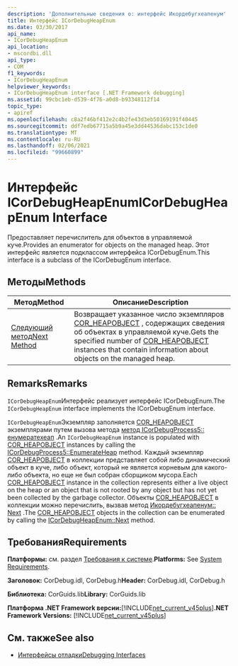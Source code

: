 ```yaml
---
description: 'Дополнительные сведения о: интерфейс Икордебугхеапенум'
title: Интерфейс ICorDebugHeapEnum
ms.date: 03/30/2017
api_name:
- ICorDebugHeapEnum
api_location:
- mscordbi.dll
api_type:
- COM
f1_keywords:
- ICorDebugHeapEnum
helpviewer_keywords:
- ICorDebugHeapEnum interface [.NET Framework debugging]
ms.assetid: 99cbc1eb-d539-4f76-a0d8-b93348112f14
topic_type:
- apiref
ms.openlocfilehash: c8a2f46bf412e2c4b2fe43d3eb50169191f40445
ms.sourcegitcommit: ddf7edb67715a5b9a45e3dd44536dabc153c1de0
ms.translationtype: MT
ms.contentlocale: ru-RU
ms.lasthandoff: 02/06/2021
ms.locfileid: "99660899"
---
```

# <a name="icordebugheapenum-interface"></a><span data-ttu-id="72de0-103">Интерфейс ICorDebugHeapEnum</span><span class="sxs-lookup"><span data-stu-id="72de0-103">ICorDebugHeapEnum Interface</span></span>

<span data-ttu-id="72de0-104">Предоставляет перечислитель для объектов в управляемой куче.</span><span class="sxs-lookup"><span data-stu-id="72de0-104">Provides an enumerator for objects on the managed heap.</span></span> <span data-ttu-id="72de0-105">Этот интерфейс является подклассом интерфейса ICorDebugEnum.</span><span class="sxs-lookup"><span data-stu-id="72de0-105">This interface is a subclass of the ICorDebugEnum interface.</span></span>  
  
## <a name="methods"></a><span data-ttu-id="72de0-106">Методы</span><span class="sxs-lookup"><span data-stu-id="72de0-106">Methods</span></span>  
  
|<span data-ttu-id="72de0-107">Метод</span><span class="sxs-lookup"><span data-stu-id="72de0-107">Method</span></span>|<span data-ttu-id="72de0-108">Описание</span><span class="sxs-lookup"><span data-stu-id="72de0-108">Description</span></span>|  
|------------|-----------------|  
|[<span data-ttu-id="72de0-109">Следующий метод</span><span class="sxs-lookup"><span data-stu-id="72de0-109">Next Method</span></span>](icordebugheapenum-next-method.md)|<span data-ttu-id="72de0-110">Возвращает указанное число экземпляров [COR_HEAPOBJECT](cor-heapobject-structure.md) , содержащих сведения об объектах в управляемой куче.</span><span class="sxs-lookup"><span data-stu-id="72de0-110">Gets the specified number of [COR_HEAPOBJECT](cor-heapobject-structure.md) instances that contain information about objects on the managed heap.</span></span>|  
  
## <a name="remarks"></a><span data-ttu-id="72de0-111">Remarks</span><span class="sxs-lookup"><span data-stu-id="72de0-111">Remarks</span></span>  

 <span data-ttu-id="72de0-112">`ICorDebugHeapEnum`Интерфейс реализует интерфейс ICorDebugEnum.</span><span class="sxs-lookup"><span data-stu-id="72de0-112">The `ICorDebugHeapEnum` interface implements the ICorDebugEnum interface.</span></span>  
  
 <span data-ttu-id="72de0-113">`ICorDebugHeapEnum`Экземпляр заполняется [COR_HEAPOBJECT](cor-heapobject-structure.md) экземплярами путем вызова метода [метод ICorDebugProcess5:: енумератехеап](icordebugprocess5-enumerateheap-method.md) .</span><span class="sxs-lookup"><span data-stu-id="72de0-113">An `ICorDebugHeapEnum` instance is populated with [COR_HEAPOBJECT](cor-heapobject-structure.md) instances by calling the [ICorDebugProcess5::EnumerateHeap](icordebugprocess5-enumerateheap-method.md) method.</span></span> <span data-ttu-id="72de0-114">Каждый экземпляр [COR_HEAPOBJECT](cor-heapobject-structure.md) в коллекции представляет собой либо динамический объект в куче, либо объект, который не является корневым для какого-либо объекта, но еще не был собран сборщиком мусора.</span><span class="sxs-lookup"><span data-stu-id="72de0-114">Each [COR_HEAPOBJECT](cor-heapobject-structure.md) instance in the collection represents either a live object on the heap or an object that is not rooted by any object but has not yet been collected by the garbage collector.</span></span> <span data-ttu-id="72de0-115">Объекты [COR_HEAPOBJECT](cor-heapobject-structure.md) в коллекции можно перечислить, вызвав метод [Икордебугхеапенум:: Next](icordebugheapenum-next-method.md) .</span><span class="sxs-lookup"><span data-stu-id="72de0-115">The [COR_HEAPOBJECT](cor-heapobject-structure.md) objects in the collection can be enumerated by calling the [ICorDebugHeapEnum::Next](icordebugheapenum-next-method.md) method.</span></span>  
  
## <a name="requirements"></a><span data-ttu-id="72de0-116">Требования</span><span class="sxs-lookup"><span data-stu-id="72de0-116">Requirements</span></span>  

 <span data-ttu-id="72de0-117">**Платформы:** см. раздел [Требования к системе](../../get-started/system-requirements.md).</span><span class="sxs-lookup"><span data-stu-id="72de0-117">**Platforms:** See [System Requirements](../../get-started/system-requirements.md).</span></span>  
  
 <span data-ttu-id="72de0-118">**Заголовок:** CorDebug.idl, CorDebug.h</span><span class="sxs-lookup"><span data-stu-id="72de0-118">**Header:** CorDebug.idl, CorDebug.h</span></span>  
  
 <span data-ttu-id="72de0-119">**Библиотека:** CorGuids.lib</span><span class="sxs-lookup"><span data-stu-id="72de0-119">**Library:** CorGuids.lib</span></span>  
  
 <span data-ttu-id="72de0-120">**Платформа .NET Framework версии:**[!INCLUDE[net_current_v45plus](../../../../includes/net-current-v45plus-md.md)]</span><span class="sxs-lookup"><span data-stu-id="72de0-120">**.NET Framework Versions:** [!INCLUDE[net_current_v45plus](../../../../includes/net-current-v45plus-md.md)]</span></span>  
  
## <a name="see-also"></a><span data-ttu-id="72de0-121">См. также</span><span class="sxs-lookup"><span data-stu-id="72de0-121">See also</span></span>

- [<span data-ttu-id="72de0-122">Интерфейсы отладки</span><span class="sxs-lookup"><span data-stu-id="72de0-122">Debugging Interfaces</span></span>](debugging-interfaces.md)
